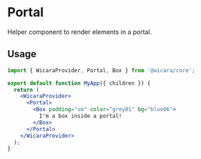 # Portal

Helper component to render elements in a portal.

## Usage

```jsx
import { WicaraProvider, Portal, Box } from '@wicara/core';

export default function MyApp({ children }) {
  return (
    <WicaraProvider>
      <Portal>
        <Box padding="sm" color="grey01" bg="blue06">
          I'm a box inside a portal!
        </Box>
      </Portal>
    </WicaraProvider>
  );
}
```
